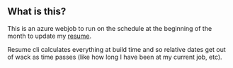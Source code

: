 ## What is this?

This is an azure webjob to run on  the schedule at the beginning of the month to update my [resume](https://github.com/tparnell8/Resume).

Resume cli calculates everything at build time and so relative dates get out of wack as time passes (like how  long I have been at my current job, etc).

